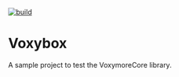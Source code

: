 [![build](https://github.com/Sayama3/Voxybox/actions/workflows/cmake.yml/badge.svg)](https://github.com/Sayama3/Voxybox/actions/workflows/cmake.yml)


# Voxybox
 A sample project to test the VoxymoreCore library.
